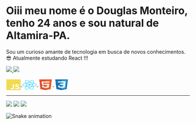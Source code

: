 # Oiii meu nome é o Douglas Monteiro, tenho 24 anos e sou natural de Altamira-PA.
Sou um curioso amante de tecnologia em busca de novos conhecimentos. 😎
Atualmente estudando React !!!

  <a href="https://github.com/douglasmonteirodev">
  <img height="163em" src="https://github-readme-stats.vercel.app/api?username=douglasmonteirodev&show_icons=true&theme=dark&include_all_commits=true&count_private=true"/>
  <img height="163em" src="https://github-readme-stats.vercel.app/api/top-langs/?username=douglasmonteirodev&layout=compact&langs_count=7&theme=dark"/>
</div>
  
  <div style="display: inline_block"><br>
  <img align="center" alt="dg-Js" height="30" width="40" src="https://raw.githubusercontent.com/devicons/devicon/master/icons/javascript/javascript-plain.svg">
  <img align="center" alt="dg-React" height="30" width="40" src="https://raw.githubusercontent.com/devicons/devicon/master/icons/react/react-original.svg">
  <img align="center" alt="dg-HTML" height="30" width="40" src="https://raw.githubusercontent.com/devicons/devicon/master/icons/html5/html5-original.svg">
  <img align="center" alt="dg-CSS" height="30" width="40" src="https://raw.githubusercontent.com/devicons/devicon/master/icons/css3/css3-original.svg">
 
</div>

  <hr>
  
  <div> 
 
  <a href="https://www.instagram.com/douglasm.js/" target="_blank"><img src="https://img.shields.io/badge/-Instagram-%23E4405F?style=for-the-badge&logo=instagram&logoColor=white" target="_blank"></a>
  <a href = "mailto:contatodouglasmonteiro.dev@gmail.com"><img src="https://img.shields.io/badge/-Gmail-%23333?style=for-the-badge&logo=gmail&logoColor=white" target="_blank"></a>
  <a href="https://www.linkedin.com/in/douglas-monteiro-50237a143/" target="_blank"><img src="https://img.shields.io/badge/-LinkedIn-%230077B5?style=for-the-badge&logo=linkedin&logoColor=white" target="_blank"></a> 
 
  ![Snake animation](https://github.com/douglasmonteirodev/douglasmonteirodev/blob/output/github-contribution-grid-snake.svg)
 
</div>
